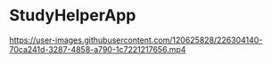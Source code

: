 # StudyHelperApp

https://user-images.githubusercontent.com/120625828/226304140-70ca241d-3287-4858-a790-1c7221217656.mp4

